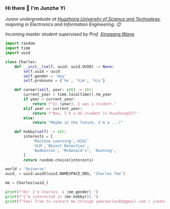 ### Hi there 👋 I'm Junzhe Yi

<p><em>Junior undergraduate at <a href="https://www.hust.edu.cn">Huazhong University of Science and Technology</a>, majoring in Electronics and Information Engineering. 😊</br>
</em></p>
<p><em>Incoming master student supervised by Prof. <a href="https://xwcv.github.io/">Xinggang Wang</a>.</em></p>




```python
import random
import time
import uuid

class Charles:
    def __init__(self, uuid: uuid.UUID) -> None:
        self.uuid = uuid
        self.gender = 'boy'
        self.pronouns = {'he', 'him', 'his'}

    def career(self, year: int) -> str:
        current_year = time.localtime().tm_year
        if year < current_year:
            return f"In {year}, I was a student."
        elif year == current_year:
            return f"Now, I'm a UG student in HuazhongUST!"
        else:
            return "Maybe in the future, I'm a ...!"

    def hobby(self) -> str:
        interests = [
            'Machine Learning','AIGC'
            'VLM','Object Detection',
            'Badminton', "Mcdonald's", 'Running',
        ]
        return random.choice(interests)

world = 'Universe'
uuid_ = uuid.uuid5(uuid.NAMESPACE_DNS, 'Charles Yee')

me = Charles(uuid_)

print(f"Hi! I'm Charles, a {me.gender}.")
print(f"I'm interested in {me.hobby()}.")
print(f"Feel free to contact me through yeecharles82@gmail.com / junzheyi.0719@gmail.com !")
